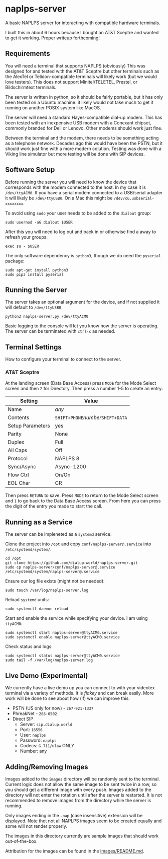 # naplps-server

A basic NAPLPS server for interacting with compatible hardware terminals.

I built this in about 6 hours because I bought an AT&T Sceptre and wanted to get it working. Proper writeup forthcoming!

## Requirements

You will need a terminal thst supports NAPLPS (obviously) This was designed for and tested with the AT&T Sceptre but other terminals such as the AlexTel or Telidon-compatible terminals will likely work (but we would love testers). This does not support Minitel/TELETEL, Prestel, or Bildschirmtext terminals.

The server is written in python, so it should be fairly portable, but it has only been tested on a Ubuntu machine. it likely would not take much to get it running on another POSIX system like MacOS.

The server will need a standard Hayes-compatible dial-up modem. This has been tested with an inexpensive USB modem with a Conexant chipset, commonly branded for Dell or Lenovo. Other modems should work just fine.

Between the terminal and the modem, there needs to be something acting as a telephone network. Decades ago this would have been the PSTN, but it should work just fine with a more modern colution. Testing was done with a Viking line simulator but more testing will be done with SIP devices.

## Software Setup

Before running the server you will need to know the device that corresponds with the modem connected to the host. In my case it is `/dev/ttyACM0`. If you have a serial modem connected to a USB/serial adapter it will likely be `/dev/ttyUSB0`. On a Mac this might be `/dev/cu.usbserial-xxxxxxxx`.

To avoid using `sudo` your user needs to be added to the `dialout` group:

```
sudo usernod -aG dialout $USER
```

After this you will need to log out and back in or otherwise find a away to refresh your groups:

```
exec su - $USER
```

The only software dependency is `python3`, though we do need the `pyserial` package:

```
sudo apt-get install python3
sudo pip3 install pyserial
```

## Running the Server

The server takes an optional argument for the device, and if not supplied it will default to `/dev/ttyUSB0`

```
python3 naplps-server.py /dev/ttyACM0
```

Basic logging to the console will let you know how the server is operating. The server can be terminated with `ctrl-c` as needed.

## Terminal Settings

How to configure your terminal to connect to the server.

### AT&T Sceptre

At the landing screen (Data Base Access) press `MODE` for the Mode Select screen and then `2` for Directory. Then press a number 1-5 to create an entry:

| Setting    | Value |
| -------- | ------- |
| Name             | *any*      |
| Contents         | `SHIFT+PHONE`*number*`SHIFT+DATA` |
| Setup Parameters | yes        |
| Parity           | None       |
| Duplex           | Full       |
| All Caps         | Off        |
| Protocol         | NAPLPS 8   |
| Sync/Async       | Async-1200 |
| Flow Ctrl        | On/On      |
| EOL Char         | CR         |

Then press `RETURN` to save. Press `MODE` to return to the Mode Select screen and `1` to go back to the Data Base Access screen. From here you can press the digit of the entry you made to start the call.

## Running as a Service

The server can be impleneted as a `systemd` service.

Clone the project into `/opt` and copy `conf/naplps-server@.service` into `/etc/systemd/system/`.

```
cd /opt
git clone https://github.com/dialup-world/naplps-server.git
sudo cp naplps-server/conf/naplps-server@.service /etc/systemd/system/naplps-server@.service
```

Ensure our log file exists (might not be needed):

```
sudo touch /var/log/naplps-server.log
```

Reload `systemd` units:

```
sudo systemctl daemon-reload
```

Start and enable the service while specifying your device. I am using `ttyACM0`:

```
sudo systemctl start naplps-server@ttyACM0.service
sudo systemctl enable naplps-server@ttyACM0.service
```

Check status and logs:

```
sudo systemctl status naplps-server@ttyACM0.service
sudo tail -f /var/log/naplps-server.log
```

## Live Demo (Experimental)

We currently have a live demo up you can connect to with your videotex terminal via a variety of methods. It is *flakey* and can break easily. More work will be done to see about how (if) we can improve this.

* PSTN (US only for now) - `267-921-1337`
* PhreakNet - `263-0502`
* Direct SIP
  - Server: `sip.dialup.world`
  - Port: `16556`
  - User: `naplps`
  - Password: `naplps`
  - Codecs: `G.711/ulaw` ONLY
  - Number: any

## Adding/Removing Images

Images added to the `images` directory will be randomly sent to the terminal. Current logic does not allow the same image to be sent twice in a row, so you should get a different image with every push. Images added to the directory will not enter the rotation until after the server is restarted. It is not recommended to remove images from the directory while the server is running.

Only images ending in the `.nap` (case insensitive) extension will be displayed. Note thet not all NAPLPS images seem to be created equally and some will not render properly.

The images in this directory currently are sample images that should work out-of-the-box.

Attribution for the images can be found in the [images/README.md](images/README.md).
